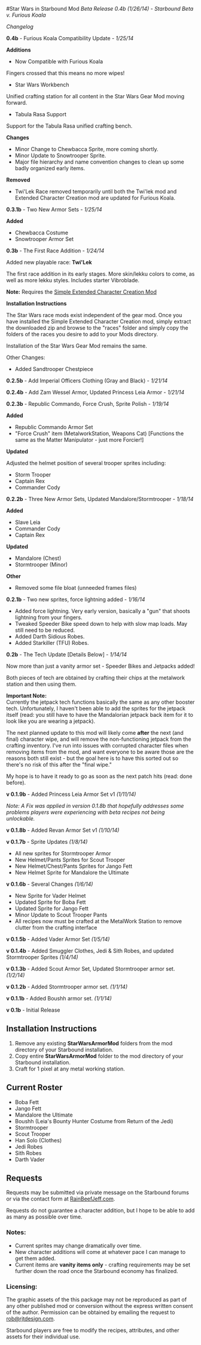 #Star Wars in Starbound Mod	
*Beta Release 0.4b (1/26/14) - Starbound Beta v. Furious Koala*

*Changelog*

**0.4b** - Furious Koala Compatibility Update - *1/25/14*

**Additions**

* Now Compatible with Furious Koala

Fingers crossed that this means no more wipes!

* Star Wars Workbench

Unified crafting station for all content in the Star Wars Gear Mod moving forward. 

* Tabula Rasa Support

Support for the Tabula Rasa unified crafting bench.

**Changes**

* Minor Change to Chewbacca Sprite, more coming shortly.
* Minor Update to Snowtrooper Sprite.
* Major file hierarchy and name convention changes to clean up some badly organized early items.

**Removed**

* Twi'Lek Race removed temporarily until both the Twi'lek mod and Extended Character Creation mod are updated for Furious Koala.

**0.3.1b** - Two New Armor Sets - *1/25/14*

**Added**

* Chewbacca Costume
* Snowtrooper Armor Set

**0.3b** - The First Race Addition - *1/24/14*

Added new playable race: **Twi'Lek**

The first race addition in its early stages.  More skin/lekku colors to come, as well as more lekku styles.  Includes starter Vibroblade.

**Note:** Requires the [Simple Extended Character Creation Mod](http://community.playstarbound.com/index.php?resources/simple-extended-character-creation-mod-now-even-easier.218/)

**Installation Instructions**

The Star Wars race mods exist independent of the gear mod.  Once you have installed the Simple Extended Character Creation mod, simply extract the downloaded zip and browse to the "races" folder and simply copy the folders of the races you desire to add to your Mods directory.

Installation of the Star Wars Gear Mod remains the same.

Other Changes:

* Added Sandtrooper Chestpiece

**0.2.5b** - Add Imperial Officers Clothing (Gray and Black) - *1/21/14*

**0.2.4b** - Add Zam Wessel Armor, Updated Princess Leia Armor - *1/21/14*

**0.2.3b** - Republic Commando, Force Crush, Sprite Polish - *1/19/14*

**Added**

* Republic Commando Armor Set
* "Force Crush" item (MetalworkStation, Weapons Cat) [Functions the same as the Matter Manipulator - just more Forcier!]

**Updated**

Adjusted the helmet position of several trooper sprites including:

* Storm Trooper
* Captain Rex
* Commander Cody


**0.2.2b** - Three New Armor Sets, Updated Mandalore/Stormtrooper - *1/18/14*

**Added**

* Slave Leia
* Commander Cody
* Captain Rex

**Updated**

* Mandalore (Chest)
* Stormtrooper (Minor)

**Other**

* Removed some file bloat (unneeded frames files)

**0.2.1b** - Two new sprites, force lightning added - *1/16/14*

* Added force lightning.  Very early version, basically a "gun" that shoots lightning from your fingers.
* Tweaked Speeder Bike speed down to help with slow map loads. May still need to be reduced.
* Added Darth Sidious Robes.
* Added Starkiller (TFU) Robes.

**0.2b** - The Tech Update [Details Below] - *1/14/14*

Now more than just a vanity armor set - Speeder Bikes and Jetpacks added!

Both pieces of tech are obtained by crafting their chips at the metalwork station and then using them.

**Important Note:**  
Currently the jetpack tech functions basically the same as any other booster tech.  Unfortunately, I haven't been able to add the sprites for the jetpack itself (read: you still have to have the Mandalorian jetpack back item for it to look like you are wearing a jetpack).

The next planned update to this mod will likely come **after** the next (and final) character wipe, and will remove the non-functioning jetpack from the crafting inventory.  I've run into issues with corrupted character files when removing items from the mod, and want everyone to be aware those are the reasons both still exist - but the goal here is to have this sorted out so there's no risk of this after the "final wipe."

My hope is to have it ready to go as soon as the next patch hits (read: done before).

**v 0.1.9b** - Added Princess Leia Armor Set v1 *(1/11/14)*

*Note: A Fix was applied in version 0.1.8b that hopefully addresses some problems players were experiencing with beta recipes not being unlockable.*

**v 0.1.8b** - Added Revan Armor Set v1 *(1/10/14)*

**v 0.1.7b** - Sprite Updates *(1/8/14)*

* All new sprites for Stormtrooper Armor
* New Helmet/Pants Sprites for Scout Trooper
* New Helmet/Chest/Pants Sprites for Jango Fett
* New Helmet Sprite for Mandalore the Ultimate

**v 0.1.6b** - Several Changes *(1/6/14)*

* New Sprite for Vader Helmet
* Updated Sprite for Boba Fett
* Updated Sprite for Jango Fett
* Minor Update to Scout Trooper Pants
* All recipes now must be crafted at the MetalWork Station to remove clutter from the crafting interface

**v 0.1.5b** - Added Vader Armor Set *(1/5/14)*

**v 0.1.4b** - Added Smuggler Clothes, Jedi & Sith Robes, and updated Stormtrooper Sprites *(1/4/14)*

**v 0.1.3b** - Added Scout Armor Set, Updated Stormtrooper armor set. *(1/2/14)*

**v 0.1.2b** - Added Stormtrooper armor set. *(1/1/14)*

**v 0.1.1b** - Added Boushh armor set. *(1/1/14)*

**v 0.1b** - Initial Release

## Installation Instructions

01. Remove any existing **StarWarsArmorMod** folders from the mod directory of your Starbound installation.
2. Copy entire **StarWarsArmorMod** folder to the mod directory of your Starbound installation.
3. Craft for 1 pixel at any metal working station.

## Current Roster

* Boba Fett
* Jango Fett
* Mandalore the Ultimate
* Boushh (Leia's Bounty Hunter Costume from Return of the Jedi)
* Stormtrooper
* Scout Trooper
* Han Solo (Clothes)
* Jedi Robes
* Sith Robes
* Darth Vader

## Requests

Requests may be submitted via private message on the Starbound forums or via the contact form at [RainBeefJeff.com](http://rainbeefjeff.com).

Requests do not guarantee a character addition, but I hope to be able to add as many as possible over time.

### Notes:

* Current sprites may change dramatically over time.
* New character additions will come at whatever pace I can manage to get them added.
* Current items are **vanity items only** - crafting requirements may be set further down the road once the Starbound economy has finalized.

### Licensing:

The graphic assets of the this package may not be reproduced as part of any other published mod or conversion without the express written consent of the author.  Permission can be obtained by emailing the request to rob@rjtdesign.com.

Starbound players are free to modify the recipes, attributes, and other assets for their individual use.